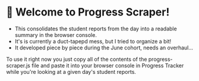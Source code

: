 # 🤖 Welcome to Progress Scraper!

- This consolidates the student reports from the day into a readable summary in the browser console.
- It's is currently a duct-tapepd mess, but I tried to organize a bit!
- It developed piece by piece during the June cohort, needs an overhaul...

To use it right now you just copy all of the contents of the progress-scraper.js file and paste it into your browser console in Progress Tracker while you're looking at a given day's student reports.

